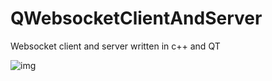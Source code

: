 # QWebsocketClientAndServer
Websocket client and server written in c++ and QT

![img](https://github.com/liming467/QWebsocketClientAndServer/tree/main/img/justification.png)
